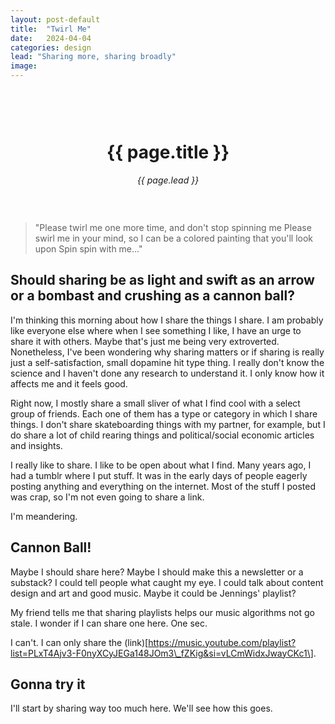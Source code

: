 ```yaml
---
layout: post-default
title:  "Twirl Me"
date:   2024-04-04
categories: design
lead: "Sharing more, sharing broadly"
image: 
---
```


<div style="margin: 0 auto; text-align:center;padding:45px 0;">
<h1>{{ page.title }}</h1>
<em>{{ page.lead }}</em>
</div>

> "Please twirl me one more time, and don't stop spinning me
Please swirl me in your mind, so I can be a colored painting that you'll look upon
Spin spin with me..."

## Should sharing be as light and swift as an arrow or a bombast and crushing as a cannon ball?

I'm thinking this morning about how I share the things I share. I am probably like everyone else where when I see something I like, I have an urge to share it with others. Maybe that's just me being very extroverted. Nonetheless, I've been wondering why sharing matters or if sharing is really just a self-satisfaction, small dopamine hit type thing. I really don't know the science and I haven't done any research to understand it. I only know how it affects me and it feels good.

Right now, I mostly share a small sliver of what I find cool with a select group of friends. Each one of them has a type or category in which I share things. I don't share skateboarding things with my partner, for example, but I do share a lot of child rearing things and political/social economic articles and insights.

I really like to share. I like to be open about what I find. Many years ago, I had a tumblr where I put stuff. It was in the early days of people eagerly posting anything and everything on the internet. Most of the stuff I posted was crap, so I'm not even going to share a link.

I'm meandering.

## Cannon Ball!

Maybe I should share here? Maybe I should make this a newsletter or a substack? I could tell people what caught my eye. I could talk about content design and art and good music. Maybe it could be Jennings' playlist?

My friend tells me that sharing playlists helps our music algorithms not go stale. I wonder if I can share one here. One sec.

I can't. I can only share the (link)[https://music.youtube.com/playlist?list=PLxT4Ajv3-F0nyXCyJEGa148JOm3\_fZKig&si=vLCmWidxJwayCKc1\].

## Gonna try it

I'll start by sharing way too much here. We'll see how this goes.